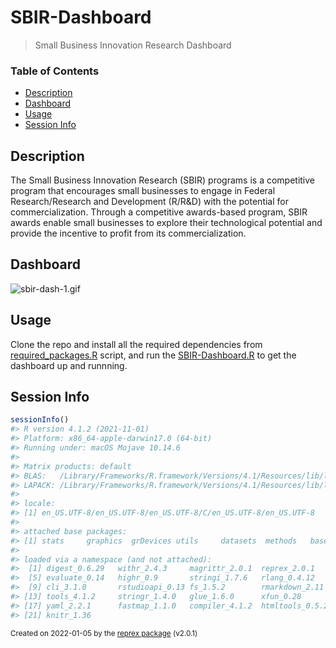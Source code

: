 # SBIR-Dashboard
> Small Business Innovation Research Dashboard


### Table of Contents

- [Description](#description)
- [Dashboard](#dashboard)
- [Usage](#usage)
- [Session Info](#session-info)


## Description

The Small Business Innovation Research (SBIR) programs is a competitive program that encourages small businesses to engage in Federal Research/Research and Development (R/R&D) with the potential for commercialization. Through a competitive awards-based program, SBIR awards enable small businesses to explore their technological potential and provide the incentive to profit from its commercialization.

## Dashboard

![sbir-dash-1.gif](sbir-dash-1.gif)

## Usage

Clone the repo and install all the required dependencies from [required_packages.R](00_scripts/required_packages.R) script, and run the [SBIR-Dashboard.R](SBIR-Dashboard.R) to get the dashboard up and runnning. 


## Session Info

``` r
sessionInfo()
#> R version 4.1.2 (2021-11-01)
#> Platform: x86_64-apple-darwin17.0 (64-bit)
#> Running under: macOS Mojave 10.14.6
#> 
#> Matrix products: default
#> BLAS:   /Library/Frameworks/R.framework/Versions/4.1/Resources/lib/libRblas.0.dylib
#> LAPACK: /Library/Frameworks/R.framework/Versions/4.1/Resources/lib/libRlapack.dylib
#> 
#> locale:
#> [1] en_US.UTF-8/en_US.UTF-8/en_US.UTF-8/C/en_US.UTF-8/en_US.UTF-8
#> 
#> attached base packages:
#> [1] stats     graphics  grDevices utils     datasets  methods   base     
#> 
#> loaded via a namespace (and not attached):
#>  [1] digest_0.6.29   withr_2.4.3     magrittr_2.0.1  reprex_2.0.1   
#>  [5] evaluate_0.14   highr_0.9       stringi_1.7.6   rlang_0.4.12   
#>  [9] cli_3.1.0       rstudioapi_0.13 fs_1.5.2        rmarkdown_2.11 
#> [13] tools_4.1.2     stringr_1.4.0   glue_1.6.0      xfun_0.28      
#> [17] yaml_2.2.1      fastmap_1.1.0   compiler_4.1.2  htmltools_0.5.2
#> [21] knitr_1.36
```

<sup>Created on 2022-01-05 by the [reprex package](https://reprex.tidyverse.org) (v2.0.1)</sup>
